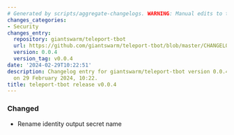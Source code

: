 ```yaml
---
# Generated by scripts/aggregate-changelogs. WARNING: Manual edits to this files will be overwritten.
changes_categories:
- Security
changes_entry:
  repository: giantswarm/teleport-tbot
  url: https://github.com/giantswarm/teleport-tbot/blob/master/CHANGELOG.md#004---2024-02-29
  version: 0.0.4
  version_tag: v0.0.4
date: '2024-02-29T10:22:51'
description: Changelog entry for giantswarm/teleport-tbot version 0.0.4, published
  on 29 February 2024, 10:22.
title: teleport-tbot release v0.0.4
---
```


### Changed
- Rename identity output secret name
